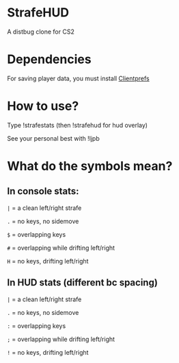 # StrafeHUD
A distbug clone for CS2

# Dependencies
For saving player data, you must install [Clientprefs](https://github.com/Cruze03/Clientprefs)

# How to use?
Type !strafestats (then !strafehud for hud overlay)

See your personal best with !ljpb

# What do the symbols mean?
## In console stats:

`|` = a clean left/right strafe

`.` = no keys, no sidemove

`$` = overlapping keys

`#` = overlapping while drifting left/right

`H` = no keys, drifting left/right

## In HUD stats (different bc spacing)

`|` = a clean left/right strafe

`.` = no keys, no sidemove

`:` = overlapping keys

`;` = overlapping while drifting left/right

`!` = no keys, drifting left/right
